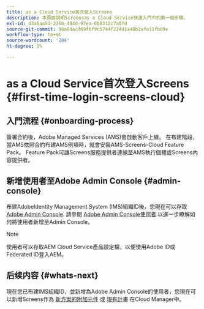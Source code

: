 ```yaml
---
title: as a Cloud Service首次登入Screens
description: 本頁面說明Screensas a Cloud Service快速入門中的第一個步驟。
exl-id: d3a6aa5d-226b-484d-97ea-0b8312c7a0fd
source-git-commit: 96a0dacf69f6f9c5744f224d1a48b2afa11fb09e
workflow-type: tm+mt
source-wordcount: '204'
ht-degree: 1%

---
```


# as a Cloud Service首次登入Screens {#first-time-login-screens-cloud}


## 入門流程 {#onboarding-process}

簽署合約後，Adobe Managed Services (AMS)會啟動客戶上線。 在布建階段，當AMS依照合約布建AMS例項時，就會安裝AMS-Screens-Cloud Feature Pack。 Feature Pack可讓Screens服務提供者連線至AMS執行個體或Screens內容提供者。

## 新增使用者至Adobe Admin Console {#admin-console}

布建AdobeIdentity Management System (IMS)組織ID後，您現在可以存取 [Adobe Admin Console](https://adminconsole.adobe.com/). 請參閱 [Adobe Admin Console使用者](https://helpx.adobe.com/enterprise/admin-guide.html/enterprise/using/users.ug.html) 以進一步瞭解如何將使用者新增至Admin Console。

>[!NOTE]
>使用者可以存取AEM Cloud Service產品設定檔，以便使用Adobe ID或Federated ID登入AEM。

## 后续内容 {#whats-next}

現在您已布建IMS組織ID，並新增為Adobe Admin Console的使用者，您現在可以新增Screens作為 [新方案的附加元件](/help/screens-cloud/onboarding-screens-cloud/add-on-new-program-screens-cloud.md) 或 [現有計畫](/help/screens-cloud/onboarding-screens-cloud/add-on-existing-program-screens-cloud.md) 在Cloud Manager中。
